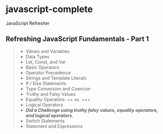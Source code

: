 # javascript-complete

JavaScript Refresher

## **Refreshing JavaScript Fundamentals - Part 1**

> - Values and Variables
> - Data Types
> - Let, Const, and Var
> - Basic Operators
> - Operator Precedence
> - Strings and Template Literals
> - If / Else Statements
> - Type Conversion and Coercion
> - Truthy and Falsy Values
> - Equality Operators: == vs. ===
> - Logical Operators
> - **_Did a Challenge using truthy falsy values, equality operators, and logical operators._**
> - Switch Statements
> - Statement and Expressions
